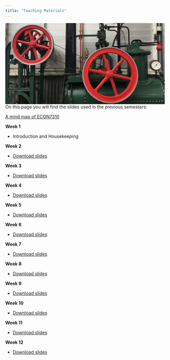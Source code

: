 ```yaml
---
title: "Teaching Materials"
---
```


<img src = "steam_power.jpg" width="600" align="right">

On this page you will find the slides used in the previous semesters:

[A mind map of ECON7310](https://padletuq.padlet.org/David/vbx00vez1iu9ayjn)

**Week 1**
- Introduction and Housekeeping

[//]: < - [Download `test.m`](test.m) >

**Week 2**
- [Download slides](Lecture2SLR_1.pdf)

**Week 3**
- [Download slides](Lecture3SLR_2.pdf)

**Week 4**
- [Download slides](Lecture4MLR_1.pdf)

**Week 5**
- [Download slides](Lecture5MLR_2.pdf)

**Week 6**
- [Download slides](Lecture6NonLinear.pdf)

**Week 7**
- [Download slides](Lecture7Validity.pdf)

**Week 8**
- [Download slides](Lecture8Panel.pdf)

**Week 9**
- [Download slides](Lecture9Binary.pdf)

**Week 10**
- [Download slides](Lecture10IV.pdf)

**Week 11**
- [Download slides](Lecture11TimeSeries.pdf)

**Week 12**
- [Download slides](Lecture12BigData.pdf)
